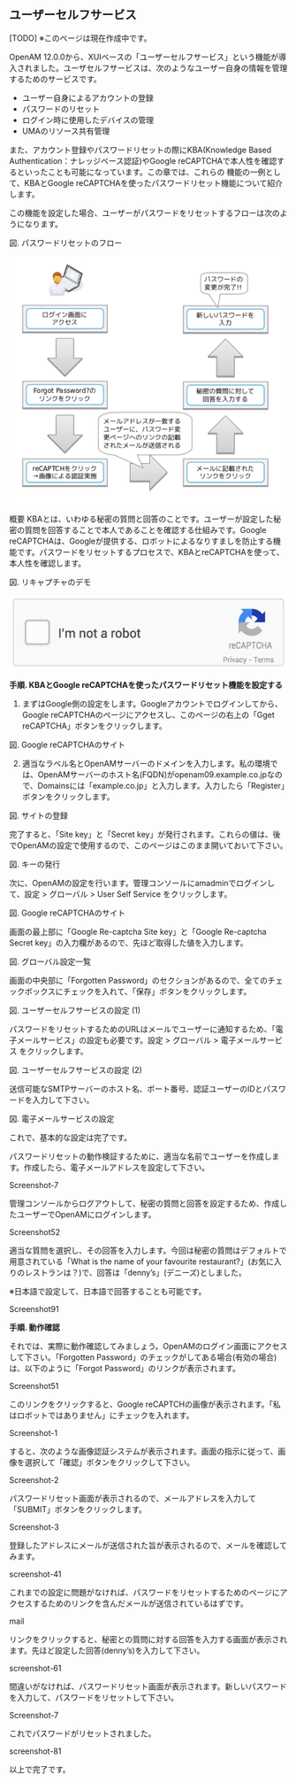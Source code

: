 ## ユーザーセルフサービス

[TODO] ※このページは現在作成中です。

OpenAM 12.0.0から、XUIベースの「ユーザーセルフサービス」という機能が導入されました。ユーザセルフサービスは、次のようなユーザー自身の情報を管理するためのサービスです。

- ユーザー自身によるアカウントの登録
- パスワードのリセット
- ログイン時に使用したデバイスの管理
- UMAのリソース共有管理

また、アカウント登録やパスワードリセットの際にKBA(Knowledge Based Authentication：ナレッジベース認証)やGoogle reCAPTCHAで本人性を確認するといったことも可能になっています。この章では、これらの
機能の一例として、KBAとGoogle reCAPTCHAを使ったパスワードリセット機能について紹介します。

この機能を設定した場合、ユーザーがパスワードをリセットするフローは次のようになります。

図. パスワードリセットのフロー

![図. パスワードリセットのフロー](images/user-self-service/PasswordRestFlow.png)

概要
KBAとは、いわゆる秘密の質問と回答のことです。ユーザーが設定した秘密の質問を回答することで本人であることを確認する仕組みです。Google reCAPTCHAは、Googleが提供する、ロボットによるなりすましを防止する機能です。パスワードをリセットするプロセスで、KBAとreCAPTCHAを使って、本人性を確認します。

図. リキャプチャのデモ

![図. リキャプチャのデモ](images/user-self-service/hero-recaptcha-demo.gif)

**手順. KBAとGoogle reCAPTCHAを使ったパスワードリセット機能を設定する**  

1. まずはGoogle側の設定をします。Googleアカウントでログインしてから、Google reCAPTCHAのページにアクセスし、このページの右上の「Gget reCAPTCHA」ボタンをクリックします。

図. Google reCAPTCHAのサイト

2. 適当なラベル名とOpenAMサーバーのドメインを入力します。私の環境では、OpenAMサーバーのホスト名(FQDN)がopenam09.example.co.jpなので、Domainsには「example.co.jp」と入力します。入力したら「Register」ボタンをクリックします。

図. サイトの登録

完了すると、「Site key」と「Secret key」が発行されます。これらの値は、後でOpenAMの設定で使用するので、このページはこのまま開いておいて下さい。

図. キーの発行

次に、OpenAMの設定を行います。管理コンソールにamadminでログインして、設定 > グローバル > User Self Service をクリックします。

図. Google reCAPTCHAのサイト

画面の最上部に「Google Re-captcha Site key」と「Google Re-captcha Secret key」の入力欄があるので、先ほど取得した値を入力します。

図. グローバル設定一覧

画面の中央部に「Forgotten Password」のセクションがあるので、全てのチェックボックスにチェックを入れて、「保存」ボタンをクリックします。

図. ユーザーセルフサービスの設定 (1)

パスワードをリセットするためのURLはメールでユーザーに通知するため、「電子メールサービス」の設定も必要です。設定 > グローバル > 電子メールサービス をクリックします。

図. ユーザーセルフサービスの設定 (2)

送信可能なSMTPサーバーのホスト名、ポート番号、認証ユーザーのIDとパスワードを入力して下さい。

図. 電子メールサービスの設定

これで、基本的な設定は完了です。

パスワードリセットの動作検証するために、適当な名前でユーザーを作成します。作成したら、電子メールアドレスを設定して下さい。

Screenshot-7

管理コンソールからログアウトして、秘密の質問と回答を設定するため、作成したユーザーでOpenAMにログインします。

Screenshot52

適当な質問を選択し、その回答を入力します。今回は秘密の質問はデフォルトで用意されている「What is the name of your favourite restaurant?」(お気に入りのレストランは？)で、回答は「denny’s」(デニーズ)としました。

※日本語で設定して、日本語で回答することも可能です。

Screenshot91

**手順. 動作確認**  

それでは、実際に動作確認してみましょう。OpenAMのログイン画面にアクセスして下さい。「Forgotten Password」のチェックがしてある場合(有効の場合)は、以下のように「Forgot Password」のリンクが表示されます。

Screenshot51

このリンクをクリックすると、Google reCAPTCHの画像が表示されます。「私はロボットではありません」にチェックを入れます。

Screenshot-1

すると、次のような画像認証システムが表示されます。画面の指示に従って、画像を選択して「確認」ボタンをクリックして下さい。

Screenshot-2

パスワードリセット画面が表示されるので、メールアドレスを入力して「SUBMIT」ボタンをクリックします。

Screenshot-3

登録したアドレスにメールが送信された旨が表示されるので、メールを確認してみます。

screenshot-41

これまでの設定に問題がなければ、パスワードをリセットするためのページにアクセスするためのリンクを含んだメールが送信されているはずです。

mail

リンクをクリックすると、秘密との質問に対する回答を入力する画面が表示されます。先ほど設定した回答(denny’s)を入力して下さい。

screenshot-61

間違いがなければ、パスワードリセット画面が表示されます。新しいパスワードを入力して、パスワードをリセットして下さい。

Screenshot-7

これでパスワードがリセットされました。

screenshot-81

以上で完了です。
